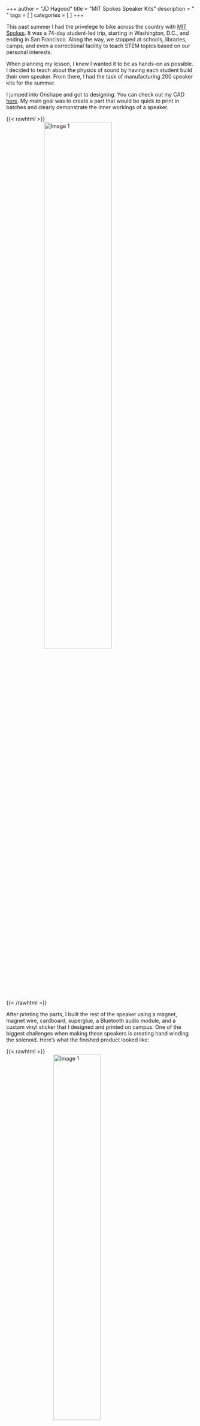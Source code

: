 +++
author = "JD Hagood"
title = "MIT Spokes Speaker Kits"
description = " "
tags = [
]
categories = [
]
+++

This past summer I had the privelege to bike across the country with [MIT Spokes](https://www.mitspokes.com/). It was a 74-day student-led trip, starting in Washington, D.C., and ending in San Francisco. Along the way, we stopped at schools, libraries, camps, and even a correctional facility to teach STEM topics based on our personal interests.

When planning my lesson, I knew I wanted it to be as hands-on as possible. I decided to teach about the physics of sound by having each student build their own speaker. From there, I had the task of manufacturing 200 speaker kits for the summer.  

I jumped into Onshape and got to designing. You can check out my CAD [here](https://cad.onshape.com/documents/015f2856481676e293bc01e8/w/6aee0ff4c8c9109735c1bf18/e/4a869af1912622972d755f94?renderMode=0&uiState=6715c107067ce37201965e73). My main goal was to create a part that would be quick to print in batches and clearly demonstrate the inner workings of a speaker.

{{< rawhtml >}}
    <img src="/project_site/images/speaker_kits/cad.jpg" alt="Image 1" style="width: 60%; height: auto; display: block; margin: 0 auto;">
{{< /rawhtml >}}


After printing the parts, I built the rest of the speaker using a magnet, magnet wire, cardboard, superglue, a Bluetooth audio module, and a custom vinyl sticker that I designed and printed on campus. One of the biggest challenges when making these speakers is creating hand winding the solenoid. Here’s what the finished product looked like:

{{< rawhtml >}}
    <img src="/project_site/images/speaker_kits/finished.jpg" alt="Image 1" style="width: 50%; height: auto; display: block; margin: 0 auto;">
{{< /rawhtml >}}

Next, it was time to mass-produce the kits. I was lucky enough to have three Bambu Lab X1-Carbon 3D printers at my disposal, allowing me to print 12 speakers per batch. This meant I could make 36 speakers every four hours.
{{< rawhtml >}}
<div class="video-container">
    <video controls width="640" height="360">
        <source src="/project_site/images/speaker_kits/3D_printing.mp4" type="video/mp4">
        Your browser does not support the video tag.
    </video>
</div>
{{< /rawhtml >}}
Once the prints were complete, I packed the speaker parts into bags with instructions and other materials. 

{{< rawhtml >}}
    <img src="/project_site/images/speaker_kits/kit.jpg" alt="Image 1" style="width: 60%; height: auto; display: block; margin: 0 auto;">
{{< /rawhtml >}}
Here is a minifridge car full of speaker kits for refrence. This was not even all of the kits!

{{< rawhtml >}}
    <img src="/project_site/images/speaker_kits/full_fridge.jpg" alt="Image 1" style="width: 60%; height: auto; display: block; margin: 0 auto;">
{{< /rawhtml >}}

During the MIT Spokes trip, I distributed these kits to students, giving them something to take home. It was incredibly rewarding to see the students' excitement when their speakers worked and watch them dance to music.
{{< rawhtml >}}
<div class="image-grid">
    <img src="/project_site/images/speaker_kits/kids1.jpg" alt="Image 1" style="width: 60%; height: auto; display: block; margin: 0 auto;">
    <img src="/project_site/images/speaker_kits/kids2.jpg" alt="Image 2" style="width: 60%; height: auto; display: block; margin: 0 auto;">
    <img src="/project_site/images/speaker_kits/kids3.jpg" alt="Image 3" style="width: 60%; height: auto; display: block; margin: 0 auto;">
    <img src="/project_site/images/speaker_kits/kids4.jpg" alt="Image 4" style="width: 60%; height: auto; display: block; margin: 0 auto;">
</div>
{{< /rawhtml >}}

This project made last summer one of the best experiences of my life. This only made saying goodbye to everyone on the team when we reached San Francisco harder.

{{< rawhtml >}}
    <img src="/project_site/images/speaker_kits/made_it.jpg" alt="Image 1">
{{< /rawhtml >}}
